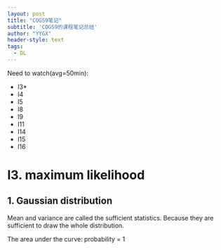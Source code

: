 ```yaml
---
layout: post
title: "COGS9笔记"
subtitle: 'COGS9的课程笔记总结'
author: "YYGX"
header-style: text
tags:
  - DL
---
```


Need to watch(avg=50min):
- l3*
- l4
- l5
- l8
- l9
- l11
- l14
- l15
- l16

# l3. maximum likelihood
## 1. Gaussian distribution
Mean and variance are called the sufficient statistics. Because they are sufficient to draw the whole distribution.

The area under the curve: probability = 1


